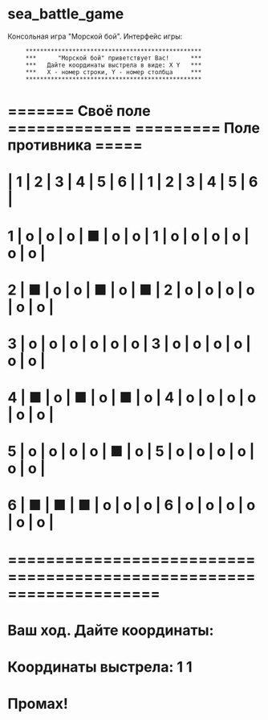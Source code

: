 # sea_battle_game
 Консольная игра "Морской бой".
 Интерфейс игры:

         *************************************************
         ***      "Морской бой" приветствует Вас!      ***
         ***   Дайте координаты выстрела в виде: X Y   ***
         ***   X - номер строки, Y - номер столбца     ***
         *************************************************
# ======= Cвоё поле =============      ========= Поле противника =====
#    | 1 | 2 | 3 | 4 | 5 | 6 |            | 1 | 2 | 3 | 4 | 5 | 6 |
#  1 | o | o | o | ■ | o | o |          1 | o | o | o | o | o | o |
#  2 | ■ | o | o | ■ | o | ■ |          2 | o | o | o | o | o | o |
#  3 | o | o | o | o | o | o |          3 | o | o | o | o | o | o |
#  4 | ■ | o | ■ | o | ■ | o |          4 | o | o | o | o | o | o |
#  5 | o | o | o | o | ■ | o |          5 | o | o | o | o | o | o |
#  6 | ■ | ■ | ■ | o | o | o |          6 | o | o | o | o | o | o |
# ====================================================================
# Ваш ход. Дайте координаты: 
# Координаты выстрела: 1 1
# Промах!
